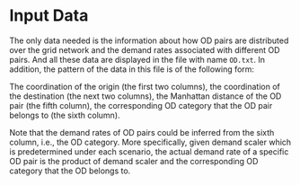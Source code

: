# Input Data

The only data needed is the information about how OD pairs are distributed over the grid network and the demand rates associated with different OD pairs. And all these data are displayed in the file with name `OD.txt`. In addition, the pattern of the data in this file is of the following form:

The coordination of the origin (the first two columns), the coordination of the destination (the next two columns), the Manhattan distance of the OD pair (the fifth column), the corresponding OD category that the OD pair belongs to (the sixth column). 

Note that the demand rates of OD pairs could be inferred from the sixth column, i.e., the OD category. More specifically, given demand scaler which is predetermined under each scenario, the actual demand rate of a specific OD pair is the product of demand scaler and the corresponding OD category that the OD belongs to.
